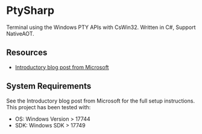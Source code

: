 # PtySharp

Terminal using the Windows PTY APIs with CsWin32. Written in C#, Support NativeAOT.

## Resources

- [Introductory blog post from Microsoft](https://blogs.msdn.microsoft.com/commandline/2018/08/02/windows-command-line-introducing-the-windows-pseudo-console-conpty/)

## System Requirements

See the Introductory blog post from Microsoft for the full setup instructions. This project has been tested with:

- OS: Windows Version > 17744
- SDK: Windows SDK > 17749
